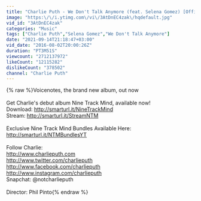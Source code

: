 ```yaml
---
title: "Charlie Puth - We Don't Talk Anymore (feat. Selena Gomez) [Official Video]"
image: "https:\/\/i.ytimg.com\/vi\/3AtDnEC4zak\/hqdefault.jpg"
vid_id: "3AtDnEC4zak"
categories: "Music"
tags: ["Charlie Puth","Selena Gomez","We Don't Talk Anymore"]
date: "2021-09-14T21:18:47+03:00"
vid_date: "2016-08-02T20:00:26Z"
duration: "PT3M51S"
viewcount: "2712137972"
likeCount: "12115282"
dislikeCount: "378502"
channel: "Charlie Puth"
---
```

{% raw %}Voicenotes, the brand new album, out now<br /><br />Get Charlie's debut album Nine Track Mind, available now!<br />Download: <a rel="nofollow" target="blank" href="http://smarturl.it/NineTrackMind">http://smarturl.it/NineTrackMind</a><br />Stream: <a rel="nofollow" target="blank" href="http://smarturl.it/StreamNTM">http://smarturl.it/StreamNTM</a><br /><br />Exclusive Nine Track Mind Bundles Available Here: <a rel="nofollow" target="blank" href="http://smarturl.it/NTMBundlesYT">http://smarturl.it/NTMBundlesYT</a><br /><br />Follow Charlie:<br /><a rel="nofollow" target="blank" href="http://www.charlieputh.com">http://www.charlieputh.com</a> <br /><a rel="nofollow" target="blank" href="http://www.twitter.com/charlieputh">http://www.twitter.com/charlieputh</a> <br /><a rel="nofollow" target="blank" href="http://www.facebook.com/charlieputh">http://www.facebook.com/charlieputh</a> <br /><a rel="nofollow" target="blank" href="http://www.instagram.com/charlieputh">http://www.instagram.com/charlieputh</a><br />Snapchat: @notcharlieputh<br /><br />Director: Phil Pinto{% endraw %}

